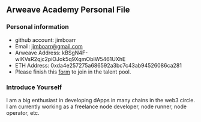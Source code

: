 ## Arweave Academy Personal File

### Personal information

- github account: jimboarr
- Email: jimboarr@gmail.com
- Arweave Address: kBSgN4F-wIKVsR2qjc2piOJok5q9XqmObIW5461UXhE
- ETH Address: 0xda4e257275a686592a3bc7c43ab94526086ca281
- Please finish this [form](https://docs.google.com/forms/d/e/1FAIpQLSfWA5fIIcBgmRppm3jNz5vmf9Mai_QMVil-2pO4r7YKn_Zhtw/viewform?usp=sf_link) to join in the talent pool.

### Introduce Yourself
I am a big enthusiast in developing dApps in many chains in the web3 circle. I am currently working as a freelance node developer, node runner, node operator, etc.